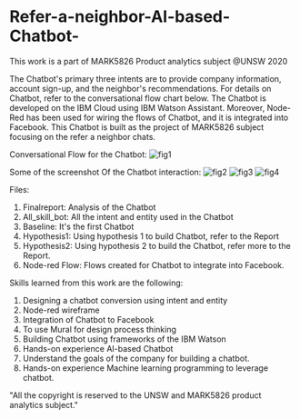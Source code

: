 # Refer-a-neighbor-AI-based-Chatbot-
This work is a part of MARK5826 Product analytics subject @UNSW 2020


The Chatbot's primary three intents are to provide company information, account sign-up, and the neighbor's recommendations. For details on Chatbot, refer to the conversational flow chart below. The Chatbot is developed on the IBM Cloud using IBM Watson Assistant. Moreover, Node-Red has been used for wiring the flows of Chatbot, and it is integrated into Facebook. This Chatbot is built as the project of MARK5826 subject focusing on the refer a neighbor chats.

Conversational Flow for the Chatbot:
![fig1](https://user-images.githubusercontent.com/54095803/111862383-26e5ba00-89a9-11eb-9f0a-74c6d96dc313.jpg)

Some of the screenshot Of the Chatbot interaction:
![fig2](https://user-images.githubusercontent.com/54095803/111862406-4b419680-89a9-11eb-8422-789cd9a69b5c.jpg)
![fig3](https://user-images.githubusercontent.com/54095803/111862407-4bda2d00-89a9-11eb-8f75-5567761b5e28.jpg)
![fig4](https://user-images.githubusercontent.com/54095803/111862408-4c72c380-89a9-11eb-90a7-faef642acf12.jpg)


Files:
1)	Finalreport: Analysis of the Chatbot
2)	All_skill_bot: All the intent and entity used in the Chatbot
3)	Baseline: It's the first Chatbot
4)	Hypothesis1: Using hypothesis 1 to build Chatbot, refer to the Report
5)	Hypothesis2: Using hypothesis 2 to build the Chatbot, refer more to the Report.
6)	Node-red Flow:  Flows created for Chatbot to integrate into Facebook.

Skills learned from this work are the following:
1)	Designing a chatbot conversion using intent and entity
2)	Node-red wireframe
3)	Integration of Chatbot to Facebook
4)	To use Mural for design process thinking
5)	Building Chatbot using frameworks of the IBM Watson
6)	Hands-on  experience AI-based Chatbot 
7)	Understand the goals of the company for building a chatbot.
8)	Hands-on experience Machine learning programming to leverage chatbot.

"All the copyright is reserved to the UNSW and MARK5826 product analytics subject."
